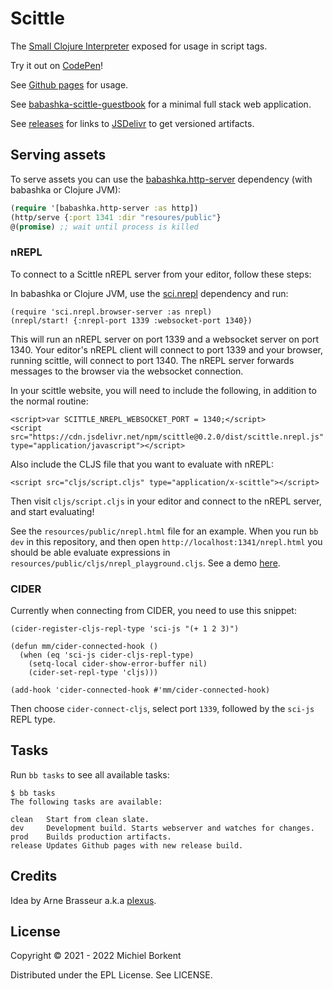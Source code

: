 # Scittle

The [Small Clojure Interpreter](https://github.com/babashka/sci) exposed for usage in script tags.

Try it out on [CodePen](https://codepen.io/Prestance/pen/PoOdZQw)!

See [Github pages](https://babashka.org/scittle/) for usage.

See
[babashka-scittle-guestbook](https://github.com/kloimhardt/babashka-scittle-guestbook)
for a minimal full stack web application.

See [releases](https://github.com/babashka/scittle/releases) for links to
[JSDelivr](https://www.jsdelivr.com) to get versioned artifacts.

## Serving assets

To serve assets you can use the
[babashka.http-server](https://github.com/babashka/http-server) dependency (with
babashka or Clojure JVM):

``` clojure
(require '[babashka.http-server :as http])
(http/serve {:port 1341 :dir "resoures/public"}
@(promise) ;; wait until process is killed
```

### nREPL

To connect to a Scittle nREPL server from your editor, follow these steps:

In babashka or Clojure JVM, use the
[sci.nrepl](https://github.com/babashka/sci.nrepl) dependency and run:

```
(require 'sci.nrepl.browser-server :as nrepl)
(nrepl/start! {:nrepl-port 1339 :websocket-port 1340})
```

This will run an nREPL server on port 1339 and a websocket server on port 1340.
Your editor's nREPL client will connect to port 1339 and your browser, running
scittle, will connect to port 1340. The nREPL server forwards messages to the
browser via the websocket connection.

In your scittle website, you will need to include the following, in addition to
the normal routine:

```
<script>var SCITTLE_NREPL_WEBSOCKET_PORT = 1340;</script>
<script src="https://cdn.jsdelivr.net/npm/scittle@0.2.0/dist/scittle.nrepl.js" type="application/javascript"></script>
```

Also include the CLJS file that you want to evaluate with nREPL:

```
<script src="cljs/script.cljs" type="application/x-scittle"></script>
```

Then visit `cljs/script.cljs` in your editor and connect to the nREPL server,
and start evaluating!

See the `resources/public/nrepl.html` file for an example. When you run `bb dev`
in this repository, and then open `http://localhost:1341/nrepl.html` you should
be able evaluate expressions in
`resources/public/cljs/nrepl_playground.cljs`. See a demo
[here](https://twitter.com/borkdude/status/1526285565343281159).

### CIDER

Currently when connecting from CIDER, you need to use this snippet:

```
(cider-register-cljs-repl-type 'sci-js "(+ 1 2 3)")

(defun mm/cider-connected-hook ()
  (when (eq 'sci-js cider-cljs-repl-type)
    (setq-local cider-show-error-buffer nil)
    (cider-set-repl-type 'cljs)))

(add-hook 'cider-connected-hook #'mm/cider-connected-hook)
```

Then choose `cider-connect-cljs`, select port `1339`, followed by the `sci-js`
REPL type.

## Tasks

Run `bb tasks` to see all available tasks:

```
$ bb tasks
The following tasks are available:

clean   Start from clean slate.
dev     Development build. Starts webserver and watches for changes.
prod    Builds production artifacts.
release Updates Github pages with new release build.
```

## Credits

Idea by Arne Brasseur a.k.a [plexus](https://github.com/plexus).

## License

Copyright © 2021 - 2022 Michiel Borkent

Distributed under the EPL License. See LICENSE.
